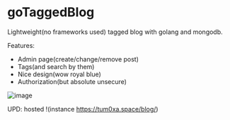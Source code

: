 # goTaggedBlog

Lightweight(no frameworks used) tagged blog with golang and mongodb.

Features:
* Admin page(create/change/remove post)
* Tags(and search by them)
* Nice design(wow royal blue)
* Authorization(but absolute unsecure)

![image](https://user-images.githubusercontent.com/64231066/104821106-a55b9980-584a-11eb-946c-6ceca0dca533.png)

UPD: hosted !(instance https://tum0xa.space/blog/)

